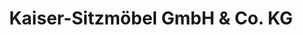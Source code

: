 ---
title: "Kaiser-Sitzmöbel GmbH & Co. KG"
url: /wendlingen-am-neckar/kaiser-sitzmoebel-gmbh-und-co-kg/
shop: Möbel
---